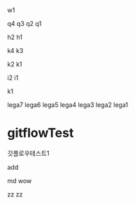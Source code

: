 w1

q4
q3
q2
q1

h2
h1

k4
k3

k2
k1

i2
i1

k1


lega7
lega6
lega5
lega4
lega3
lega2
lega1

# gitflowTest
깃플로우테스트1

add


md wow

zz
zz

